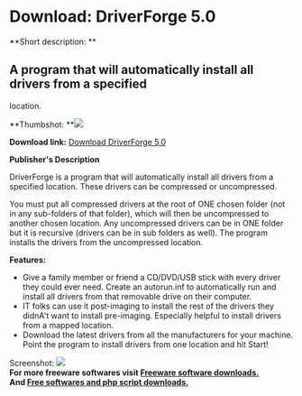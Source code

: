 # Download: DriverForge 5.0

**Short description: **

## A program that will automatically install all drivers from a specified
location.

  
**Thumbshot: **![](http://www.freewarefiles.com/screenshot/driverforge4_md.gif)   
  
**Download link:** [Download DriverForge 5.0](http://freesoftwares.boysofts.com/DriverForge_program_43369.html)  
  

**Publisher's Description**  
  

DriverForge is a program that will automatically install all drivers from a
specified location. These drivers can be compressed or uncompressed.

You must put all compressed drivers at the root of ONE chosen folder (not in
any sub-folders of that folder), which will then be uncompressed to another
chosen location. Any uncompressed drivers can be in ONE folder but it is
recursive (drivers can be in sub folders as well). The program installs the
drivers from the uncompressed location.

**Features:**

  * Give a family member or friend a CD/DVD/USB stick with every driver they could ever need. Create an autorun.inf to automatically run and install all drivers from that removable drive on their computer. 
  * IT folks can use it post-imaging to install the rest of the drivers they didnA't want to install pre-imaging. Especially helpful to install drivers from a mapped location. 
  * Download the latest drivers from all the manufacturers for your machine. Point the program to install drivers from one location and hit Start! 

  
  
Screenshot: ![](http://www.freewarefiles.com/screenshot/driverforge4.gif)  
**For more freeware softwares visit [Freeware software downloads.](http://freesoftwares.boysofts.com/)**   
**And [Free softwares and php script downloads.](http://www.boysofts.com/)**

